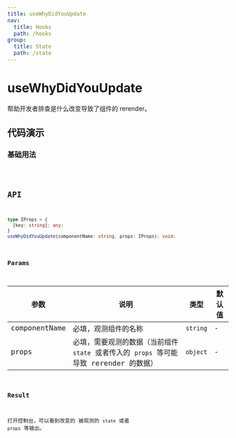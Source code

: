```yaml
---
title: useWhyDidYouUpdate
nav:
  title: Hooks
  path: /hooks
group:
  title: State
  path: /state
---
```


# useWhyDidYouUpdate

帮助开发者排查是什么改变导致了组件的 rerender。

## 代码演示

### 基础用法

<code src="./demo/demo1.tsx" />

## API

```typescript
type IProps = {
  [key: string]: any;
}
useWhyDidYouUpdate(componentName: string, props: IProps): void;
```

### Params

| 参数          | 说明                                                                                   | 类型     | 默认值 |
| ------------- | -------------------------------------------------------------------------------------- | -------- | ------ |
| componentName | 必填，观测组件的名称                                                                   | `string` | -      |
| props         | 必填，需要观测的数据（当前组件 `state` 或者传入的 `props` 等可能导致 rerender 的数据） | `object` | -      |

### Result

打开控制台，可以看到改变的 被观测的 `state` 或者 `props` 等输出。
